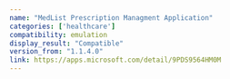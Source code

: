 ```yaml
---
name: "MedList Prescription Managment Application"
categories: ['healthcare']
compatibility: emulation
display_result: "Compatible"
version_from: "1.1.4.0"
link: https://apps.microsoft.com/detail/9PDS9564HM0M
---
```

